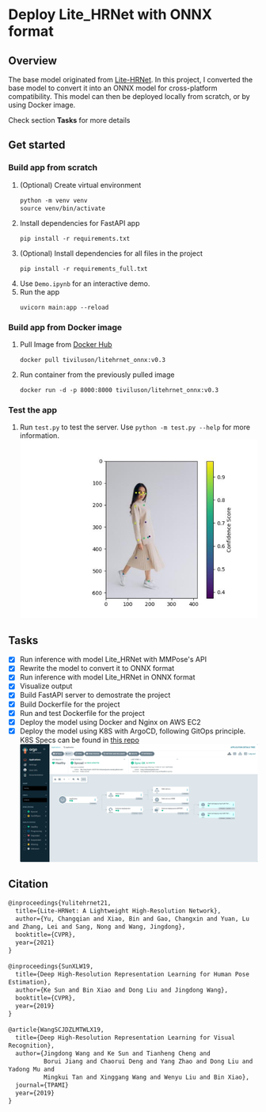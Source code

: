 # Deploy Lite_HRNet with ONNX format

## Overview
The base model originated from [Lite-HRNet](https://github.com/HRNet/Lite-HRNet).
In this project, I converted the base model to convert it into an ONNX model for cross-platform compatibility. This model can then be deployed locally from scratch, or by using Docker image.

Check section **Tasks** for more details

## Get started
### Build app from scratch
1. (Optional) Create virtual environment
    ```
    python -m venv venv
    source venv/bin/activate
    ```
1. Install dependencies for FastAPI app
    ```
    pip install -r requirements.txt
    ```
1. (Optional) Install dependencies for all files in the project
    ```
    pip install -r requirements_full.txt
    ```
1. Use `Demo.ipynb` for an interactive demo.
1. Run the app
    ```
    uvicorn main:app --reload
    ```
### Build app from Docker image
1. Pull Image from [Docker Hub](https://hub.docker.com/repository/docker/tiviluson/litehrnet_onnx/general)
    ```
    docker pull tiviluson/litehrnet_onnx:v0.3
    ```
1. Run container from the previously pulled image
    ```
    docker run -d -p 8000:8000 tiviluson/litehrnet_onnx:v0.3
    ```
### Test the app
1. Run `test.py` to test the server. Use `python -m test.py --help` for more information.
    ![Sample output](assets/sample_output.jpg)

## Tasks
- [x] Run inference with model Lite_HRNet with MMPose's API
- [x] Rewrite the model to convert it to ONNX format
- [x] Run inference with model Lite_HRNet in ONNX format
- [x] Visualize output
- [x] Build FastAPI server to demostrate the project
- [x] Build Dockerfile for the project
- [x] Run and test Dockerfile for the project
- [x] Deploy the model using Docker and Nginx on AWS EC2
- [x] Deploy the model using K8S with ArgoCD, following GitOps principle. K8S Specs can be found in [this repo](https://github.com/tiviluson/Lite_HRNet_ONNX_config)
![Deployment with K8S and ArgoCD](assets/argocd.png)

## Citation
```
@inproceedings{Yulitehrnet21,
  title={Lite-HRNet: A Lightweight High-Resolution Network},
  author={Yu, Changqian and Xiao, Bin and Gao, Changxin and Yuan, Lu and Zhang, Lei and Sang, Nong and Wang, Jingdong},
  booktitle={CVPR},
  year={2021}
}

@inproceedings{SunXLW19,
  title={Deep High-Resolution Representation Learning for Human Pose Estimation},
  author={Ke Sun and Bin Xiao and Dong Liu and Jingdong Wang},
  booktitle={CVPR},
  year={2019}
}

@article{WangSCJDZLMTWLX19,
  title={Deep High-Resolution Representation Learning for Visual Recognition},
  author={Jingdong Wang and Ke Sun and Tianheng Cheng and 
          Borui Jiang and Chaorui Deng and Yang Zhao and Dong Liu and Yadong Mu and 
          Mingkui Tan and Xinggang Wang and Wenyu Liu and Bin Xiao},
  journal={TPAMI}
  year={2019}
}
```